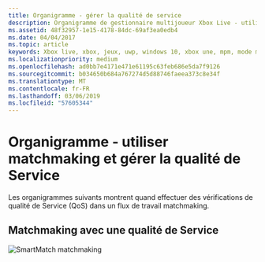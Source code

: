 ```yaml
---
title: Organigramme - gérer la qualité de service
description: Organigramme de gestionnaire multijoueur Xbox Live - utiliser matchmaking et gérer la qualité de Service
ms.assetid: 48f32957-1e15-4178-84dc-69af3ea0edb4
ms.date: 04/04/2017
ms.topic: article
keywords: Xbox live, xbox, jeux, uwp, windows 10, xbox une, mpm, mode multijoueur, qualité de service, qos, manager multijoueur, diagramme de flux
ms.localizationpriority: medium
ms.openlocfilehash: ad0bb7e4171e471e61195c63feb686e5da7f9126
ms.sourcegitcommit: b034650b684a767274d5d88746faeea373c8e34f
ms.translationtype: MT
ms.contentlocale: fr-FR
ms.lasthandoff: 03/06/2019
ms.locfileid: "57605344"
---
```

# <a name="flowchart---use-matchmaking-and-manage-quality-of-service"></a>Organigramme - utiliser matchmaking et gérer la qualité de Service

Les organigrammes suivants montrent quand effectuer des vérifications de qualité de Service (QoS) dans un flux de travail matchmaking.

## <a name="matchmaking-with-quality-of-service"></a>Matchmaking avec une qualité de Service

![SmartMatch matchmaking](../../../images/multiplayer/mpm-matchmaking-with-qos.png)
